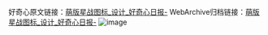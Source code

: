 好奇心原文链接：[萌版星战图标_设计_好奇心日报-](https://www.qdaily.com/articles/2238.html)
WebArchive归档链接：[萌版星战图标_设计_好奇心日报-](http://web.archive.org/web/20190623151016/https://www.qdaily.com/articles/2238.html)
![image](http://ww3.sinaimg.cn/large/007d5XDply1g3vbysmoraj30u027s12o)